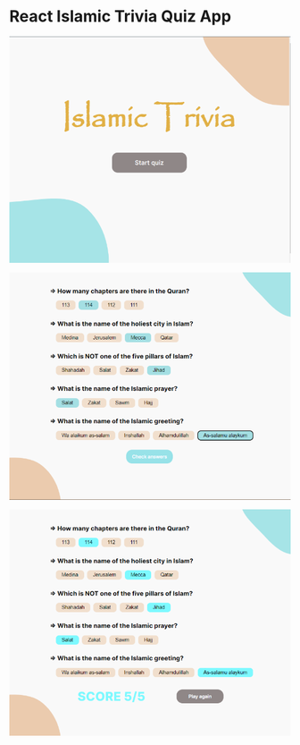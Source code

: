 # React Islamic Trivia Quiz App
![](Q-intro.png)

![Alt text](Q-questions.png)

![Alt text](Q-Results.png)
